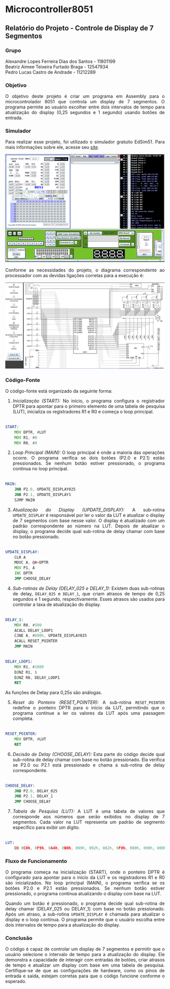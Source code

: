 # Microcontroller8051

## Relatório do Projeto - Controle de Display de 7 Segmentos

  <div align="justify" >

### Grupo
Alexandre Lopes Ferreira Dias dos Santos - 11801199 </br>
Beatriz Aimee Teixeira Furtado Braga - 12547934 </br>
Pedro Lucas Castro de Andrade - 11212289

### Objetivo
O objetivo deste projeto é criar um programa em Assembly para o microcontrolador 8051 que controla um display de 7 segmentos. O programa permite ao usuário escolher entre dois intervalos de tempo para atualização do display (0,25 segundos e 1 segundo) usando botões de entrada.

### Simulador
Para realizar esse projeto, foi utilizado o simulador gratuito EdSim51. Para mais informações sobre ele, acesse seu [site](http://edsim51.com/).

![Front do Simluador EdSim51](https://github.com/Pedrest15/Microcontroller8051/blob/main/Edsim51.png)

Conforme as necessidades do projeto, o diagrama correspondente ao processador com as devidas ligações corretas para a execução é:

![Diagrama do Processador](https://github.com/Pedrest15/Microcontroller8051/blob/main/DiagramaEdSim51.png)

### Código-Fonte
O código-fonte está organizado da seguinte forma:

1. *Inicialização (START):* No início, o programa configura o registrador DPTR para apontar para o primeiro elemento de uma tabela de pesquisa (LUT), inicializa os registradores R1 e R0 e começa o loop principal.

```asm

START:
	MOV DPTR, #LUT
	MOV R1, #0
	MOV R0, #0

```

2. *Loop Principal (MAIN):* O loop principal é onde a maioria das operações ocorre. O programa verifica se dois botões (P2.0 e P2.1) estão pressionados. Se nenhum botão estiver pressionado, o programa continua no loop principal.

```asm

MAIN: 
	JNB P2.0, UPDATE_DISPLAY025
	JNB P2.1, UPDATE_DISPLAY1
	SJMP MAIN

```

3. *Atualização do Display (UPDATE_DISPLAY):* A sub-rotina `UPDATE_DISPLAY` é responsável por ler o valor da LUT e atualizar o display de 7 segmentos com base nesse valor. O display é atualizado com um padrão correspondente ao número na LUT. Depois de atualizar o display, o programa decide qual sub-rotina de delay chamar com base no botão pressionado.

```asm

UPDATE_DISPLAY:
	CLR A
	MOVC A, @A+DPTR
	MOV P1, A
	INC DPTR
	JMP CHOOSE_DELAY

```

4. *Sub-rotinas de Delay (DELAY_025 e DELAY_1):* Existem duas sub-rotinas de delay, `DELAY_025` e `DELAY_1`, que criam atrasos de tempo de 0,25 segundos e 1 segundo, respectivamente. Esses atrasos são usados para controlar a taxa de atualização do display.

```asm

DELAY_1:
	MOV R0, #500
	ACALL DELAY_LOOP1
	CJNE A, #090h, UPDATE_DISPLAY025
	ACALL RESET_POINTER
	JMP MAIN

```

```asm

DELAY_LOOP1:
	MOV R1, #1000
	DJNZ R1, $
	DJNZ R0, DELAY_LOOP1
	RET

```
As funções de Delay para 0,25s são análogas.

5. *Reset do Ponteiro (RESET_POINTER):* A sub-rotina `RESET_POINTER` redefine o ponteiro DPTR para o início da LUT, permitindo que o programa continue a ler os valores da LUT após uma passagem completa.

```asm

RESET_POINTER:
	MOV DPTR, #LUT
	RET

```

6. *Decisão de Delay (CHOOSE_DELAY):* Esta parte do código decide qual sub-rotina de delay chamar com base no botão pressionado. Ela verifica se P2.0 ou P2.1 está pressionado e chama a sub-rotina de delay correspondente.

```asm

CHOOSE_DELAY:
	JNB P2.0, DELAY_025
	JNB P2.1, DELAY_1
	JMP CHOOSE_DELAY

```

7. *Tabela de Pesquisa (LUT):* A LUT é uma tabela de valores que corresponde aos números que serão exibidos no display de 7 segmentos. Cada valor na LUT representa um padrão de segmento específico para exibir um dígito.

```asm

LUT:
	DB 0C0h, 0F9h, 0A4h, 0B0h, 099h, 092h, 082h, 0F8h, 080h, 090h, 000h

```

### Fluxo de Funcionamento
O programa começa na inicialização (START), onde o ponteiro DPTR é configurado para apontar para o início da LUT e os registradores R1 e R0 são inicializados. No loop principal (MAIN), o programa verifica se os botões P2.0 e P2.1 estão pressionados. Se nenhum botão estiver pressionado, o programa continua atualizando o display com base na LUT.

Quando um botão é pressionado, o programa decide qual sub-rotina de delay chamar (DELAY_025 ou DELAY_1) com base no botão pressionado. Após um atraso, a sub-rotina `UPDATE_DISPLAY` é chamada para atualizar o display e o loop continua. O programa permite que o usuário escolha entre dois intervalos de tempo para a atualização do display.

### Conclusão
O código é capaz de controlar um display de 7 segmentos e permitir que o usuário selecione o intervalo de tempo para a atualização do display. Ele demonstra a capacidade de interagir com entradas de botões, criar atrasos de tempo e atualizar um display com base em uma tabela de pesquisa. Certifique-se de que as configurações de hardware, como os pinos de entrada e saída, estejam corretas para que o código funcione conforme o esperado.
